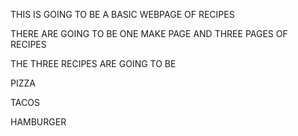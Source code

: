 THIS IS GOING TO BE A BASIC WEBPAGE OF RECIPES

THERE ARE GOING TO BE ONE MAKE PAGE AND THREE PAGES OF RECIPES

THE THREE RECIPES ARE GOING TO BE

PIZZA

TACOS

HAMBURGER
